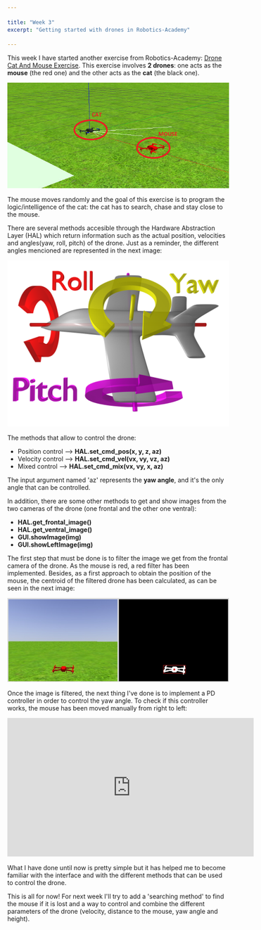 ```yaml
---

title: "Week 3"
excerpt: "Getting started with drones in Robotics-Academy"

---
```


This week I have started another exercise from Robotics-Academy: [Drone Cat And Mouse Exercise](http://jderobot.github.io/RoboticsAcademy/exercises/Drones/drone_cat_mouse). This exercise involves **2 drones**: one acts as the **mouse** (the red one) and the other acts as the **cat** (the black one). 

![image](../assets/images/cat_and_mouse2.png)

The mouse moves randomly and the goal of this exercise is to program the logic/intelligence of the cat: the cat has to search, chase and stay close to the mouse. 

There are several methods accesible through the Hardware Abstraction Layer (HAL) which return information such as the actual position, velocities and angles(yaw, roll, pitch) of the drone. Just as a reminder, the different angles mencioned are represented in the next image:

![image](../assets/images/Flight_dynamics_with_text.png)

The methods that allow to control the drone:
- Position control --> **HAL.set_cmd_pos(x, y, z, az)**
- Velocity control --> **HAL.set_cmd_vel(vx, vy, vz, az)**
- Mixed control --> **HAL.set_cmd_mix(vx, vy, x, az)**

The input argument named 'az' represents the **yaw angle**, and it's the only angle that can be controlled. 

In addition, there are some other methods to get and show images from the two cameras of the drone (one frontal and the other one ventral): 
- **HAL.get_frontal_image()**
- **HAL.get_ventral_image()**
- **GUI.showImage(img)**
- **GUI.showLeftImage(img)**

The first step that must be done is to filter the image we get from the frontal camera of the drone. As the mouse is red, a red filter has been implemented. Besides, as a first approach to obtain the position of the mouse, the centroid of the filtered drone has been calculated, as can be seen in the next image:

![image](../assets/images/mouse_drone_filtered.png)

Once the image is filtered, the next thing I've done is to implement a PD controller in order to control the yaw angle. To check if this controller works, the mouse has been moved manually from right to left:

<iframe width="560" height="315" src="https://www.youtube.com/embed/1NKCO9zqm4E" title="YouTube video player" frameborder="0" allow="accelerometer; autoplay; clipboard-write; encrypted-media; gyroscope; picture-in-picture" allowfullscreen></iframe>

What I have done until now is pretty simple but it has helped me to become familiar with the interface and with the different methods that can be used to control the drone. 

This is all for now! For next week I'll try to add a 'searching method' to find the mouse if it is lost and a way to control and combine the different parameters of the drone (velocity, distance to the mouse, yaw angle and height). 
